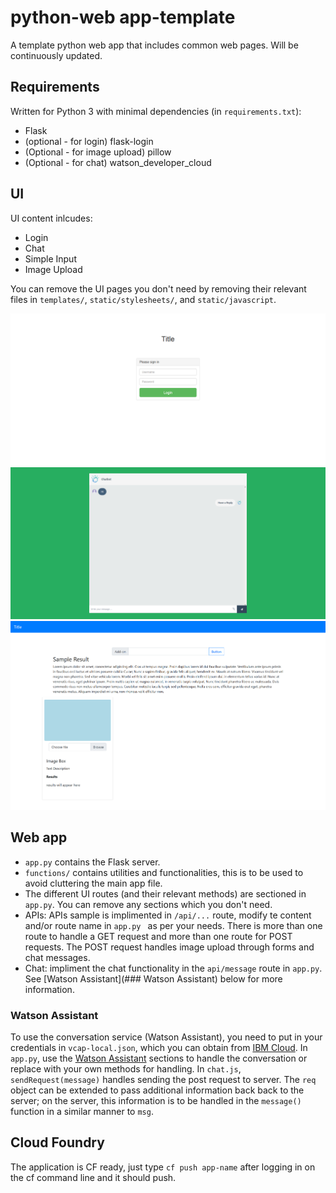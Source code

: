 # python-web app-template
A template python web app that includes common web pages. Will be continuously updated.

## Requirements

Written for Python 3 with minimal dependencies (in `requirements.txt`):

* Flask
* (optional - for login) flask-login
* (Optional - for image upload) pillow
* (Optional - for chat) watson_developer_cloud

## UI

UI content inlcudes:

 * Login
 * Chat
 * Simple Input
 * Image Upload
 
You can remove the UI pages you don't need by removing their relevant files in `templates/`, `static/stylesheets/`, and `static/javascript`. 

![login](images/login.png)
![chat](images/chat.png)
![main](images/main.png)

## Web app

* `app.py` contains the Flask server.
* `functions/` contains utilities and functionalities, this is to be used to avoid cluttering the main app file. 
* The different UI routes (and their relevant methods) are sectioned in `app.py`. You can remove any sections which you don't need.
* APIs: APIs sample is implimented in `/api/...` route, modify te content and/or route name in `app.py ` as per your needs. There is more than one route to handle a GET request and more than one route for POST requests. The POST request handles image upload through forms and chat messages.
* Chat: impliment the chat functionality in the `api/message` route in `app.py`. See [Watson Assistant](### Watson Assistant) below for more information.

### Watson Assistant

To use the conversation service (Watson Assistant), you need to put in your credentials in `vcap-local.json`, which you can obtain from [IBM Cloud](console.bluemix.net). In `app.py`, use the [Watson Assistant](https://www.ibm.com/watson/services/conversation/) sections to handle the conversation or replace with your own methods for handling. In `chat.js`, `sendRequest(message)` handles sending the post request to server. The `req` object  can be extended to pass additional information back back to the server; on the server, this information is to be handled in the `message()` function in a similar manner to `msg`.  

## Cloud Foundry

The application is CF ready, just type `cf push app-name` after logging in on the cf command line and it should push. 
